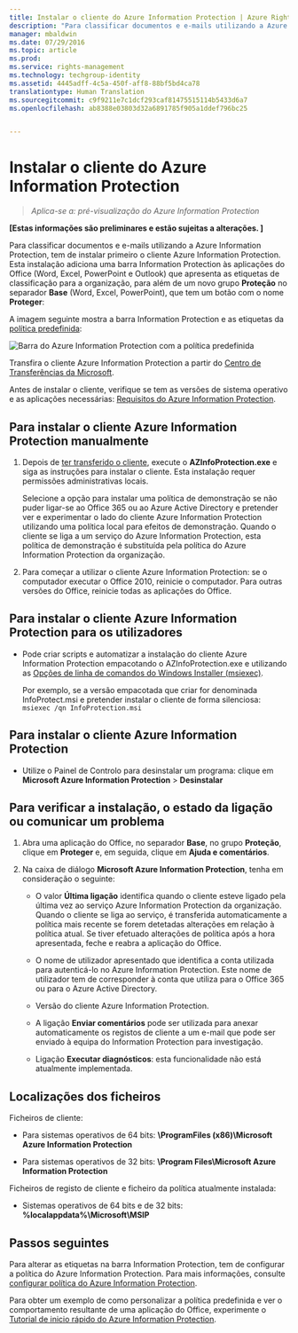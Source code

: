 ```yaml
---
title: Instalar o cliente do Azure Information Protection | Azure Rights Management
description: "Para classificar documentos e e-mails utilizando a Azure Information Protection, tem de instalar primeiro o cliente Azure Information Protection. Esta instalação adiciona uma barra Information Protection às aplicações do Office (Word, Excel, PowerPoint e Outlook) que apresenta as etiquetas de classificação da organização, para além de um novo grupo Proteção no separador Base (Word, Excel, PowerPoint), que tem um botão com o nome Proteger."
manager: mbaldwin
ms.date: 07/29/2016
ms.topic: article
ms.prod: 
ms.service: rights-management
ms.technology: techgroup-identity
ms.assetid: 4445adff-4c5a-450f-aff8-88bf5bd4ca78
translationtype: Human Translation
ms.sourcegitcommit: c9f9211e7c1dcf293caf81475515114b5433d6a7
ms.openlocfilehash: ab8388e03803d32a6891785f905a1ddef796bc25


---
```


# Instalar o cliente do Azure Information Protection

>*Aplica-se a: pré-visualização do Azure Information Protection*

**[Estas informações são preliminares e estão sujeitas a alterações. ]**

Para classificar documentos e e-mails utilizando a Azure Information Protection, tem de instalar primeiro o cliente Azure Information Protection. Esta instalação adiciona uma barra Information Protection às aplicações do Office (Word, Excel, PowerPoint e Outlook) que apresenta as etiquetas de classificação para a organização, para além de um novo grupo **Proteção** no separador **Base** (Word, Excel, PowerPoint), que tem um botão com o nome **Proteger**:

A imagem seguinte mostra a barra Information Protection e as etiquetas da [política predefinida](configure-policy-default.md):

![Barra do Azure Information Protection com a política predefinida](../media/info-protect-bar-default.png)

Transfira o cliente Azure Information Protection a partir do [Centro de Transferências da Microsoft](https://www.microsoft.com/en-us/download/details.aspx?id=53018).

Antes de instalar o cliente, verifique se tem as versões de sistema operativo e as aplicações necessárias: [Requisitos do Azure Information Protection](requirements-azure-infoprotect.md).


## Para instalar o cliente Azure Information Protection manualmente

1. Depois de [ter transferido o cliente](https://www.microsoft.com/en-us/download/details.aspx?id=53018), execute o **AZInfoProtection.exe** e siga as instruções para instalar o cliente. Esta instalação requer permissões administrativas locais.

    Selecione a opção para instalar uma política de demonstração se não puder ligar-se ao Office 365 ou ao Azure Active Directory e pretender ver e experimentar o lado do cliente Azure Information Protection utilizando uma política local para efeitos de demonstração. Quando o cliente se liga a um serviço do Azure Information Protection, esta política de demonstração é substituída pela política do Azure Information Protection da organização. 

2. Para começar a utilizar o cliente Azure Information Protection: se o computador executar o Office 2010, reinicie o computador. Para outras versões do Office, reinicie todas as aplicações do Office.

## Para instalar o cliente Azure Information Protection para os utilizadores

- Pode criar scripts e automatizar a instalação do cliente Azure Information Protection empacotando o AZInfoProtection.exe e utilizando as [Opções de linha de comandos do Windows Installer (msiexec)](https://technet.microsoft.com/library/cc759262(v=ws.10).aspx).

    Por exemplo, se a versão empacotada que criar for denominada InfoProtect.msi e pretender instalar o cliente de forma silenciosa: `msiexec /qn InfoProtection.msi`


## Para instalar o cliente Azure Information Protection

- Utilize o Painel de Controlo para desinstalar um programa: clique em **Microsoft Azure Information Protection** > **Desinstalar**

## Para verificar a instalação, o estado da ligação ou comunicar um problema

1. Abra uma aplicação do Office, no separador **Base**, no grupo **Proteção**, clique em **Proteger** e, em seguida, clique em **Ajuda e comentários**.

2. Na caixa de diálogo **Microsoft Azure Information Protection**, tenha em consideração o seguinte:

    - O valor **Última ligação** identifica quando o cliente esteve ligado pela última vez ao serviço Azure Information Protection da organização. Quando o cliente se liga ao serviço, é transferida automaticamente a política mais recente se forem detetadas alterações em relação à política atual. Se tiver efetuado alterações de política após a hora apresentada, feche e reabra a aplicação do Office.

    - O nome de utilizador apresentado que identifica a conta utilizada para autenticá-lo no Azure Information Protection. Este nome de utilizador tem de corresponder à conta que utiliza para o Office 365 ou para o Azure Active Directory.

    - Versão do cliente Azure Information Protection.

    - A ligação **Enviar comentários** pode ser utilizada para anexar automaticamente os registos de cliente a um e-mail que pode ser enviado à equipa do Information Protection para investigação.

    - Ligação **Executar diagnósticos**: esta funcionalidade não está atualmente implementada.

## Localizações dos ficheiros

Ficheiros de cliente:   

- Para sistemas operativos de 64 bits: **\ProgramFiles (x86)\Microsoft Azure Information Protection**

- Para sistemas operativos de 32 bits: **\Program Files\Microsoft Azure Information Protection**

Ficheiros de registo de cliente e ficheiro da política atualmente instalada:

- Sistemas operativos de 64 bits e de 32 bits: **%localappdata%\Microsoft\MSIP**


## Passos seguintes

Para alterar as etiquetas na barra Information Protection, tem de configurar a política do Azure Information Protection. Para mais informações, consulte [configurar política do Azure Information Protection](configure-policy.md).

Para obter um exemplo de como personalizar a política predefinida e ver o comportamento resultante de uma aplicação do Office, experimente o [Tutorial de inicio rápido do Azure Information Protection](infoprotect-quick-start-tutorial.md). 



<!--HONumber=Aug16_HO4-->


